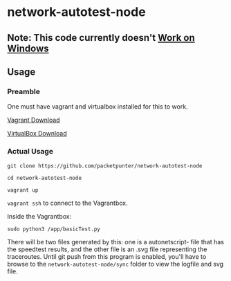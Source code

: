# network-autotest-node
## Note: This code currently doesn't [Work on Windows](https://github.com/pypa/pipenv/issues/2084)
## Usage
### Preamble
One must have vagrant and virtualbox installed for this to work.

[Vagrant Download](https://www.vagrantup.com/downloads)

[VirtualBox Download](https://www.virtualbox.org/wiki/Downloads)

### Actual Usage
```git clone https://github.com/packetpunter/network-autotest-node```

```cd network-autotest-node```

```vagrant up```

```vagrant ssh``` to connect to the Vagrantbox.

Inside the Vagrantbox:

```sudo python3 /app/basicTest.py```


There will be two files generated by this: one is a autonetscript- file that has the speedtest results, and
the other file is an .svg file representing the traceroutes. Until git push from this program is enabled, you'll
have to browse to the ```network-autotest-node/sync``` folder to view the logfile and svg file.

